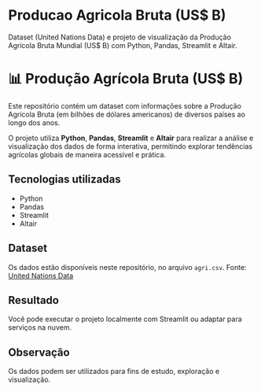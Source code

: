 # Producao Agricola Bruta (US$ B)
Dataset (United Nations Data) e projeto de visualização da Produção Agrícola Bruta Mundial (US$ B) com Python, Pandas, Streamlit e Altair.


# 📊 Produção Agrícola Bruta (US$ B)

Este repositório contém um dataset com informações sobre a Produção Agrícola Bruta (em bilhões de dólares americanos) de diversos países ao longo dos anos.

O projeto utiliza **Python**, **Pandas**, **Streamlit** e **Altair** para realizar a análise e visualização dos dados de forma interativa, permitindo explorar tendências agrícolas globais de maneira acessível e prática.

## Tecnologias utilizadas
- Python
- Pandas
- Streamlit
- Altair

## Dataset
Os dados estão disponíveis neste repositório, no arquivo `agri.csv`. Fonte: [United Nations Data](https://data.un.org/) 

## Resultado
Você pode executar o projeto localmente com Streamlit ou adaptar para serviços na nuvem.

## Observação
Os dados podem ser utilizados para fins de estudo, exploração e visualização.
